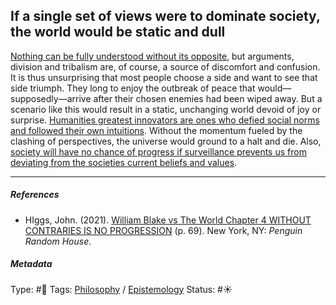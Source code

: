 ## If a single set of views were to dominate society, the world would be static and dull

[Nothing can be fully understood without its opposite](Nothing%20can%20be%20fully%20understood%20without%20its%20opposite.md), but arguments, division and tribalism are, of course, a source of discomfort and confusion. It is thus unsurprising that most people choose a side and want to see that side triumph. They long to enjoy the outbreak of peace that would—supposedly—arrive after their chosen enemies had been wiped away. But a scenario like this would result in a static, unchanging world devoid of joy or surprise. [Humanities greatest innovators are ones who defied social norms and followed their own intuitions](Humanities%20greatest%20innovators%20are%20ones%20who%20defied%20social%20norms%20and%20followed%20their%20own%20intuitions.md). Without the momentum fueled by the clashing of perspectives, the universe would ground to a halt and die. Also, [society will have no chance of progress if surveillance prevents us from deviating from the societies current beliefs and values](Society%20will%20have%20no%20chance%20of%20progress%20if%20surveillance%20prevents%20us%20from%20deviating%20from%20the%20societies%20current%20beliefs%20and%20values.md).

---

##### References

* HIggs, John. (2021). [William Blake vs The World Chapter 4 WITHOUT CONTRARIES IS NO PROGRESSION](William%20Blake%20vs%20The%20World%20Chapter%204%20WITHOUT%20CONTRARIES%20IS%20NO%20PROGRESSION.md) (p. 69). New York, NY: *Penguin Random House*.

##### Metadata

Type: #🔴 
Tags: [Philosophy](Philosophy.md) / [Epistemology](Epistemology.md)
Status: #☀️ 
